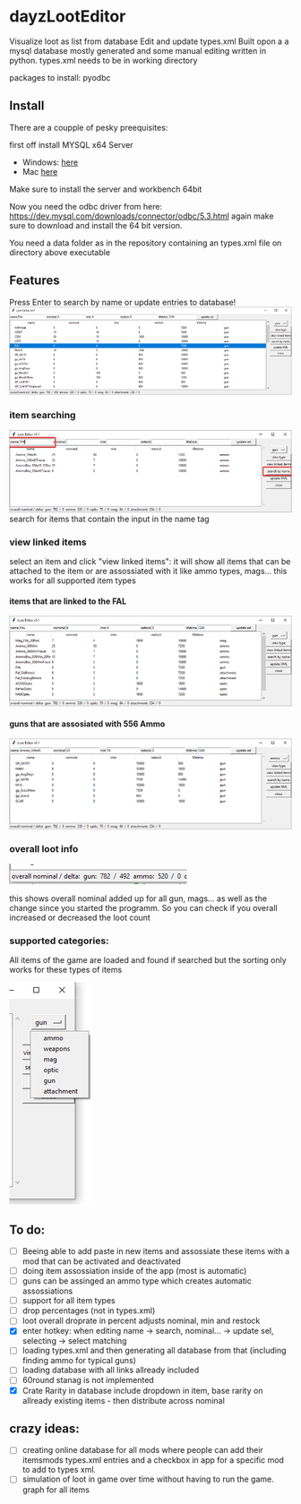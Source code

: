 # dayzLootEditor
Visualize loot as list from database Edit and update types.xml
Built opon a a mysql database mostly generated and some manual editing
written in python.
types.xml needs to be in working directory

packages to install:
pyodbc

## Install

There are a coupple of pesky preequisites:

first off install MYSQL x64 Server 
- Windows: [here](https://dev.mysql.com/downloads/windows/installer/8.0.html) 
- Mac [here](https://dev.mysql.com/downloads/mysql/)

Make sure to install the server and workbench 64bit

Now you need the odbc driver from here: https://dev.mysql.com/downloads/connector/odbc/5.3.html
again make sure to download and install the 64 bit version.

You need a data folder as in the repository containing an types.xml file on directory above executable

## Features
Press Enter to search by name or update entries to database!
![screenshot of application](images/2019-06-05_14-23-51.png)

### item searching
![search by name](images/searching.png)
search for items that contain the input in the name tag

### view linked items
select an item and click "view linked items":
it will show all items that can be attached to the item or are assossiated with it like ammo types, mags... this works for all supported item types

#### items that are linked to the FAL
![](images/linkedToFAL.png)

#### guns that are assosiated with 556 Ammo
![](images/linkedTo556Ammo.png)

### overall loot info

![](images/2019-06-05_14-23-41.png)

this shows overall nominal added up for all gun, mags... as well as the change since you started the programm. So you can check if you overall increased or decreased the loot count

### supported categories:
All items of the game are loaded and found if searched but the sorting only works for these types of items

![weapons, gun, ammo, mag, attachment, optic](images/2019-06-05_14-24-52.png)

## To do:

- [ ] Beeing able to add paste in new items and assossiate these items with a mod that can be activated and deactivated
- [ ] doing item assossiation inside of the app (most is automatic)
- [ ] guns can be assinged an ammo type which creates automatic assossiations
- [ ] support for all item types
- [ ] drop percentages (not in types.xml)
- [ ] loot overall droprate in percent adjusts nominal, min and restock
- [x] enter hotkey: when editing name -> search, nominal... -> update sel, selecting -> select matching
- [ ] loading types.xml and then generating all database from that (including finding ammo for typical guns)
- [ ] loading database with all links allready included
- [ ] 60round stanag is not implemented
- [x] Crate Rarity in database include dropdown in item, base rarity on allready existing items - then distribute across nominal

## crazy ideas:

- [ ] creating online database for all mods where people can add their itemsmods types.xml entries and a checkbox in app for a specific mod to add to types xml.
- [ ] simulation of loot in game over time without having to run the game. graph for all items
